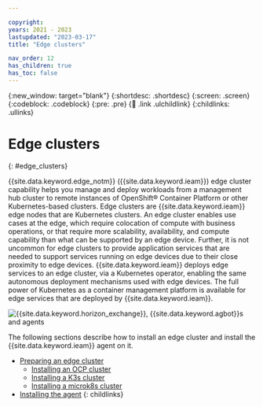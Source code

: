 ```yaml
---

copyright:
years: 2021 - 2023
lastupdated: "2023-03-17"
title: "Edge clusters"

nav_order: 12
has_children: true
has_toc: false
---
```


{:new_window: target="blank"}
{:shortdesc: .shortdesc}
{:screen: .screen}
{:codeblock: .codeblock}
{:pre: .pre}
{:child: .link .ulchildlink}
{:childlinks: .ullinks}

# Edge clusters
{: #edge_clusters}

{{site.data.keyword.edge_notm}} ({{site.data.keyword.ieam}}) edge cluster capability helps you manage and deploy workloads from a management hub cluster to remote instances of OpenShift® Container Platform or other Kubernetes-based clusters. Edge clusters are {{site.data.keyword.ieam}} edge nodes that are Kubernetes clusters. An edge cluster enables use cases at the edge, which require colocation of compute with business operations, or that require more scalability, availability, and compute capability than what can be supported by an edge device. Further, it is not uncommon for edge clusters to provide application services that are needed to support services running on edge devices due to their close proximity to edge devices. {{site.data.keyword.ieam}} deploys edge services to an edge cluster, via a Kubernetes operator, enabling the same autonomous deployment mechanisms used with edge devices. The full power of Kubernetes as a container management platform is available for edge services that are deployed by {{site.data.keyword.ieam}}.

![{{site.data.keyword.horizon_exchange}}, {{site.data.keyword.agbot}}s and agents](../../images/edge/05b_Installing_edge_agent_on_cluster.svg "{{site.data.keyword.horizon_exchange}}, {{site.data.keyword.agbot}}s and agents")

The following sections describe how to install an edge cluster and install the {{site.data.keyword.ieam}} agent on it.

- [Preparing an edge cluster](preparing_edge_cluster.md)
   - [Installing an OCP cluster](./install_ocp_edge_cluster.md)
   - [Installing a K3s cluster](./install_k3s_edge_cluster.md)
   - [Installing a microk8s cluster](./install_microk8s_edge_cluster.md)
- [Installing the agent](edge_cluster_agent.md)
{: childlinks}
